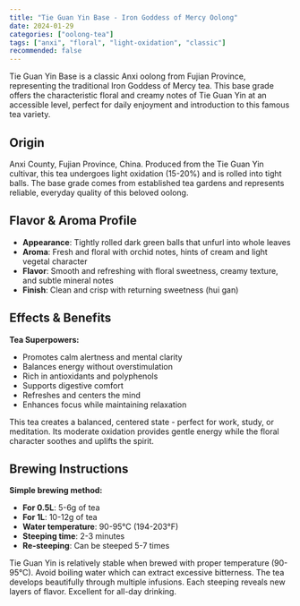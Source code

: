 ```yaml
---
title: "Tie Guan Yin Base - Iron Goddess of Mercy Oolong"
date: 2024-01-29
categories: ["oolong-tea"]
tags: ["anxi", "floral", "light-oxidation", "classic"]
recommended: false
---
```


Tie Guan Yin Base is a classic Anxi oolong from Fujian Province, representing the traditional Iron Goddess of Mercy tea. This base grade offers the characteristic floral and creamy notes of Tie Guan Yin at an accessible level, perfect for daily enjoyment and introduction to this famous tea variety.

## Origin

Anxi County, Fujian Province, China. Produced from the Tie Guan Yin cultivar, this tea undergoes light oxidation (15-20%) and is rolled into tight balls. The base grade comes from established tea gardens and represents reliable, everyday quality of this beloved oolong.

## Flavor & Aroma Profile

- **Appearance**: Tightly rolled dark green balls that unfurl into whole leaves
- **Aroma**: Fresh and floral with orchid notes, hints of cream and light vegetal character
- **Flavor**: Smooth and refreshing with floral sweetness, creamy texture, and subtle mineral notes
- **Finish**: Clean and crisp with returning sweetness (hui gan)

## Effects & Benefits

**Tea Superpowers:**
- Promotes calm alertness and mental clarity
- Balances energy without overstimulation
- Rich in antioxidants and polyphenols
- Supports digestive comfort
- Refreshes and centers the mind
- Enhances focus while maintaining relaxation

This tea creates a balanced, centered state - perfect for work, study, or meditation. Its moderate oxidation provides gentle energy while the floral character soothes and uplifts the spirit.

## Brewing Instructions

**Simple brewing method:**
- **For 0.5L**: 5-6g of tea
- **For 1L**: 10-12g of tea
- **Water temperature**: 90-95°C (194-203°F)
- **Steeping time**: 2-3 minutes
- **Re-steeping**: Can be steeped 5-7 times

Tie Guan Yin is relatively stable when brewed with proper temperature (90-95°C). Avoid boiling water which can extract excessive bitterness. The tea develops beautifully through multiple infusions. Each steeping reveals new layers of flavor. Excellent for all-day drinking.
